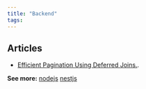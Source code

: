 ```yaml
---
title: "Backend"
tags:
---
```


## Articles

-   [Efficient Pagination Using Deferred Joins.](https://aaronfrancis.com/2022/efficient-pagination-using-deferred-joins).


**See more:**
[nodejs](backend/nodejs.md)
[nestjs](backend/nestjs.md)